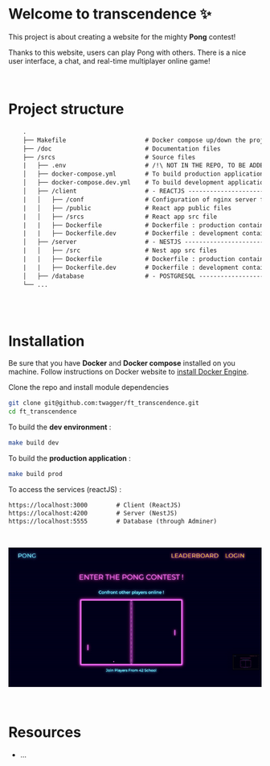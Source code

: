 # Welcome to transcendence ✨

This project is about creating a website for the mighty **Pong** contest!

Thanks to this website, users can play Pong with others. There is a nice user
interface, a chat, and real-time multiplayer online game!

<br />

# Project structure

```txt
    .                           
    ├── Makefile                      # Docker compose up/down the project
    ├── /doc                          # Documentation files
    ├── /srcs                         # Source files
    |   ├── .env                      # /!\ NOT IN THE REPO, TO BE ADDED AFTER
    │   ├── docker-compose.yml        # To build production application
    │   ├── docker-compose.dev.yml    # To build development application
    │   ├── /client                   # - REACTJS ----------------------------------
    |   │   ├── /conf                 # Configuration of nginx server for production
    |   │   ├── /public               # React app public files
    |   │   ├── /srcs                 # React app src file
    |   |   ├── Dockerfile            # Dockerfile : production container   
    |   |   ├── Dockerfile.dev        # Dockerfile : development container
    │   ├── /server                   # - NESTJS -----------------------------------
    |   │   ├── /src                  # Nest app src files
    |   |   ├── Dockerfile            # Dockerfile : production container   
    |   |   ├── Dockerfile.dev        # Dockerfile : development container
    │   ├── /database                 # - POSTGRESQL -------------------------------
    └── ...
      
```

<br />

# Installation

Be sure that you have **Docker** and **Docker compose** installed on you machine.
Follow instructions on Docker website to [install Docker Engine](https://docs.docker.com/engine/install/). 

Clone the repo and install module dependencies
```sh
git clone git@github.com:twagger/ft_transcendence.git
cd ft_transcendence
```
To build the **dev environment** :
```sh
make build dev
```

To build the **production application** :
```sh
make build prod
```

To access the services (reactJS) :
```
https://localhost:3000        # Client (ReactJS)
https://localhost:4200        # Server (NestJS) 
https://localhost:5555        # Database (through Adminer)
```

<br />

![](https://github.com/transcendence-42/ft_transcendence/blob/master/transcendence.gif)

<br />

# Resources
* ...
